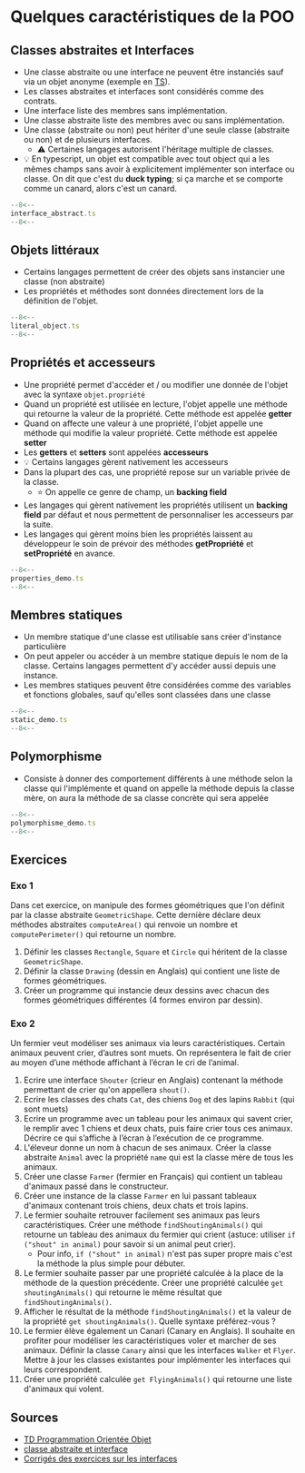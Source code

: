 # Quelques caractéristiques de la POO

## Classes abstraites et Interfaces

-   Une classe abstraite ou une interface ne peuvent être instanciés sauf via un objet anonyme (exemple en [TS](https://stackoverflow.com/questions/42766986/typescript-anonymous-class)).
-   Les classes abstraites et interfaces sont considérés comme des contrats.
-   Une interface liste des membres sans implémentation.
-   Une classe abstraite liste des membres avec ou sans implémentation.
-   Une classe (abstraite ou non) peut hériter d'une seule classe (abstraite ou non) et de plusieurs interfaces.
    -   :warning: Certaines langages autorisent l'héritage multiple de classes.
-   :bulb: En typescript, un objet est compatible avec tout object qui a les mêmes champs sans avoir à explicitement implémenter son interface ou classe. On dit que c'est du **duck typing**; si ça marche et se comporte comme un canard, alors c'est un canard.

```ts title="Classes abstraites et Interfaces"
--8<--
interface_abstract.ts
--8<--
```

## Objets littéraux

-   Certains langages permettent de créer des objets sans instancier une classe (non abstraite)
-   Les propriétés et méthodes sont données directement lors de la définition de l'objet.

```ts title="Objets littéraux"
--8<--
literal_object.ts
--8<--
```

## Propriétés et accesseurs

-   Une propriété permet d'accéder et / ou modifier une donnée de l'objet avec la syntaxe `objet.propriété`
-   Quand un propriété est utilisée en lecture, l'objet appelle une méthode qui retourne la valeur de la propriété. Cette méthode est appelée **getter**
-   Quand on affecte une valeur à une propriété, l'objet appelle une méthode qui modifie la valeur propriété. Cette méthode est appelée **setter**
-   Les **getters** et **setters** sont appelées **accesseurs**
-   :bulb: Certains langages gèrent nativement les accesseurs
-   Dans la plupart des cas, une propriété repose sur un variable privée de la classe.
    -   :star: On appelle ce genre de champ, un **backing field**
-   Les langages qui gèrent nativement les propriétés utilisent un **backing field** par défaut et nous permettent de personnaliser les accesseurs par la suite.
-   Les langages qui gèrent moins bien les propriétés laissent au développeur le soin de prévoir des méthodes **getPropriété** et **setPropriété** en avance.

```ts title="Propriétés"
--8<--
properties_demo.ts
--8<--
```

## Membres statiques

-   Un membre statique d'une classe est utilisable sans créer d'instance particulière
-   On peut appeler ou accéder à un membre statique depuis le nom de la classe. Certains langages permettent d'y accéder aussi depuis une instance.
-   Les membres statiques peuvent être considérées comme des variables et fonctions globales, sauf qu'elles sont classées dans une classe

```ts title="Propriétés"
--8<--
static_demo.ts
--8<--
```

## Polymorphisme

-   Consiste à donner des comportement différents à une méthode selon la classe qui l'implémente et quand on appelle la méthode depuis la classe mère, on aura la méthode de sa classe concrète qui sera appelée

```ts title="Propriétés"
--8<--
polymorphisme_demo.ts
--8<--
```

## Exercices

### Exo 1

Dans cet exercice, on manipule des formes géométriques que l'on définit par la classe abstraite `GeometricShape`. Cette dernière déclare deux méthodes abstraites `computeArea()` qui renvoie un nombre et `computePerimeter()` qui retourne un nombre.

1.  Définir les classes `Rectangle`, `Square` et `Circle` qui héritent de la classe `GeometricShape`.
1.  Définir la classe `Drawing` (dessin en Anglais) qui contient une liste de formes géométriques.
1.  Créer un programme qui instancie deux dessins avec chacun des formes géométriques différentes (4 formes environ par dessin).

### Exo 2

Un fermier veut modéliser ses animaux via leurs caractéristiques. Certain animaux peuvent crier, d’autres sont muets. On représentera le fait de crier au moyen d’une méthode affichant à l’écran le cri de l’animal.

1.  Ecrire une interface `Shouter` (crieur en Anglais) contenant la méthode permettant de crier qu'on appellera `shout()`.
1.  Ecrire les classes des chats `Cat`, des chiens `Dog` et des lapins `Rabbit` (qui sont muets)
1.  Ecrire un programme avec un tableau pour les animaux qui savent crier, le remplir avec 1 chiens et deux chats, puis faire crier tous ces animaux. Décrire ce qui s’affiche à l’écran à l’exécution de ce programme.
1.  L'éleveur donne un nom à chacun de ses animaux. Créer la classe abstraite `Animal` avec la propriété `name` qui est la classe mère de tous les animaux.
1.  Créer une classe `Farmer` (fermier en Français) qui contient un tableau d'animaux passé dans le constructeur.
1.  Créer une instance de la classe `Farmer` en lui passant tableaux d'animaux contenant trois chiens, deux chats et trois lapins.
1.  Le fermier souhaite retrouver facilement ses animaux pas leurs caractéristiques. Créer une méthode `findShoutingAnimals()` qui retourne un tableau des animaux du fermier qui crient (astuce: utiliser `if ("shout" in animal)` pour savoir si un animal peut crier).
    -   Pour info, `if ("shout" in animal)` n'est pas super propre mais c'est la méthode la plus simple pour débuter.
1.  Le fermier souhaite passer par une propriété calculée à la place de la méthode de la question précédente. Créer une propriété calculée `get shoutingAnimals()` qui retourne le même résultat que `findShoutingAnimals()`.
1.  Afficher le résultat de la méthode `findShoutingAnimals()` et la valeur de la propriété `get shoutingAnimals()`. Quelle syntaxe préférez-vous ?
1.  Le fermier élève également un Canari (Canary en Anglais). Il souhaite en profiter pour modéliser les caractéristiques voler et marcher de ses animaux. Définir la classe `Canary` ainsi que les interfaces `Walker` et `Flyer`. Mettre à jour les classes existantes pour implémenter les interfaces qui leurs correspondent.
1.  Créer une propriété calculée `get FlyingAnimals()` qui retourne une liste d'animaux qui volent.

## Sources

-   [TD Programmation Orientée Objet](https://www.irif.fr/~emiquey/enseignement/poo3/TD6.pdf)
-   [classe abstraite et interface](https://www.u-picardie.fr/ferment/java/chap12_c.html)
-   [Corrigés des exercices sur les interfaces](https://deptinfo.cnam.fr/Enseignement/CycleA/APA/nfa032/docs/corriges-interfaces-1.pdf)
